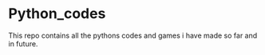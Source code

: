 # Python_codes
This repo  contains all the pythons codes and games i have made so far and in future.
